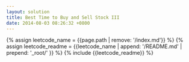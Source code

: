 ```yaml
---
layout: solution
title: Best Time to Buy and Sell Stock III
date: 2014-08-03 08:26:32 +0800
---
```

{% assign leetcode_name = {{page.path | remove: '/index.md'}}  %}
{% assign leetcode_readme = {{leetcode_name | append: '/README.md' | prepend: '_root/' }}  %}
{% include {{leetcode_readme}} %}
